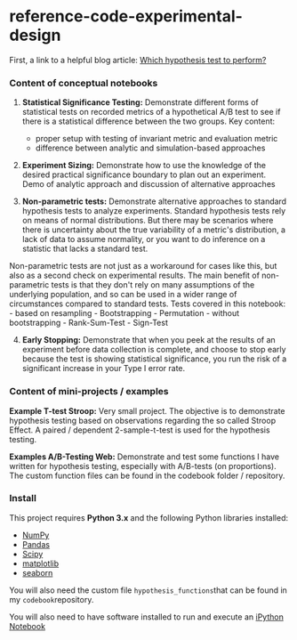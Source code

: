 # reference-code-experimental-design

First, a link to a helpful blog article: [Which hypothesis test to perform?](https://towardsdatascience.com/which-hypothesis-test-to-perform-89d7044d34a1)


### Content of conceptual notebooks

1) **Statistical Significance Testing:** Demonstrate different forms of statistical tests on recorded metrics of a hypothetical A/B test to see if there is a statistical difference between the two groups. Key content:
    - proper setup with testing of invariant metric and evaluation metric
    - difference between analytic and simulation-based approaches

2) **Experiment Sizing:** Demonstrate how to use the knowledge of the desired practical significance boundary to plan out an experiment. Demo of analytic approach and discussion of alternative approaches

3) **Non-parametric tests:** Demonstrate alternative approaches to standard hypothesis tests to analyze experiments. Standard hypothesis tests rely on means of normal distributions. But there may be scenarios where there is uncertainty about the true variability of a metric's distribution, a lack of data to assume normality, or you want to do inference on a statistic that lacks a standard test. 

Non-parametric tests are not just as a workaround for cases like this, but also as a second check on experimental results. The main benefit of non-parametric tests is that they don't rely on many assumptions of the underlying population, and so can be used in a wider range of circumstances compared to standard tests.
Tests covered in this notebook:
    - based on resampling
        - Bootstrapping
        - Permutation
    - without bootstrapping
        - Rank-Sum-Test
        - Sign-Test

4) **Early Stopping:** Demonstrate that when you peek at the results of an experiment before data collection is complete, and choose to stop early because the test is showing statistical significance, you run the risk of a significant increase in your Type I error rate.


### Content of mini-projects / examples

**Example T-test Stroop:** Very small project. The objective is to demonstrate hypothesis testing based on observations regarding the so called Stroop Effect. A paired / dependent 2-sample-t-test is used for the hypothesis testing.

**Examples A/B-Testing Web:** Demonstrate and test some functions I have written for hypothesis testing, especially with A/B-tests (on proportions). The custom function files can be found in the codebook folder / repository.


### Install

This project requires **Python 3.x** and the following Python libraries installed:

- [NumPy](http://www.numpy.org/)
- [Pandas](http://pandas.pydata.org)
- [Scipy](https://docs.scipy.org/doc/scipy/reference/index.html)
- [matplotlib](http://matplotlib.org/)
- [seaborn](http://seaborn.org)

You will also need the custom file `hypothesis_functions`that can be found in my `codebook`repository.

You will also need to have software installed to run and execute an [iPython Notebook](http://ipython.org/notebook.html)